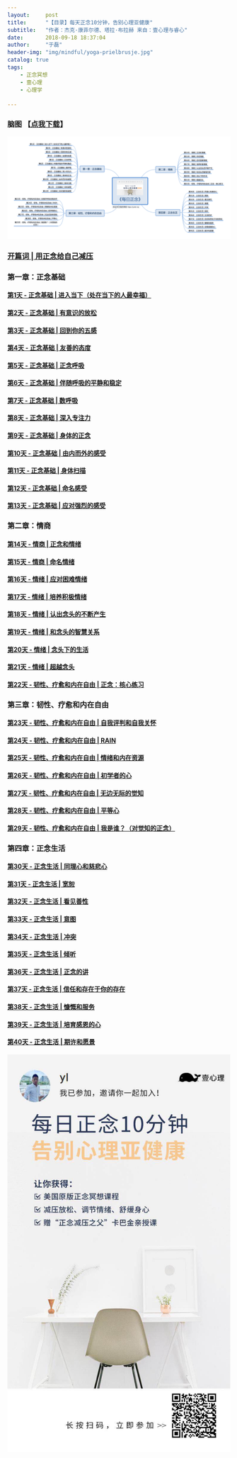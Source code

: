 ```yaml
---
layout:     post
title:      "【目录】每天正念10分钟，告别心理亚健康"
subtitle:   "作者：杰克·康菲尔德、塔拉·布拉赫 来自：壹心理与睿心"
date:       2018-09-18 18:37:04
author:     "于磊"
header-img: "img/mindful/yoga-prielbrusje.jpg"
catalog: true
tags:
    - 正念冥想
    - 壹心理
    - 心理学

---
```




### 脑图 【[点我下载](https://github.com/yuleizhuai/resources/raw/master/psychology/mindful/mindful_directory.png)】

![mindful_directory](/img/mindful/mindful_directory.png)



### [开篇词 | 用正念给自己减压](https://yulei.vip/2018/09/18/the_opening_words/)

### 第一章：正念基础

#### [第1天 - 正念基础 | 进入当下（处在当下的人最幸福）](https://yulei.vip/2018/09/18/into_the_present/)

#### [第2天 - 正念基础 | 有意识的放松](https://yulei.vip/2018/09/20/02Conscious_relaxation/)

#### [第3天 - 正念基础 | 回到你的五感](https://yulei.vip/2018/09/22/03Go_back_to_your_five_senses/)

#### [第4天 - 正念基础 | 友善的态度](https://yulei.vip/2018/09/26/04Friendly_attitude/)

#### [第5天 - 正念基础 | 正念呼吸](https://yulei.vip/2018/09/27/05Mindfulness_of_breathing/)

#### [第6天 - 正念基础 | 伴随呼吸的平静和稳定](https://yulei.vip/2018/09/29/06Quiet_ease/)

#### [第7天 - 正念基础 | 数呼吸](https://yulei.vip/2018/10/04/07Number_of_breathing/)

#### [第8天 - 正念基础 | 深入专注力](https://yulei.vip/2018/10/09/08Deap_focus/)

#### [第9天 - 正念基础 | 身体的正念](https://yulei.vip/2018/10/11/09Body_mindfulness/)

#### [第10天 - 正念基础 | 由内而外的感受](https://yulei.vip/2018/10/15/10Feel_from_the_inside_out/)

#### [第11天 - 正念基础 | 身体扫描](https://yulei.vip/2018/10/18/11The_body_scan/)

#### [第12天 - 正念基础 | 命名感受](https://yulei.vip/2018/10/25/12After_feeling/)

#### [第13天 - 正念基础 | 应对强烈的感受](https://yulei.vip/2018/11/08/13Deal_with_strong_feelings/)

### 第二章：情商

#### [第14天 - 情商 | 正念和情绪](https://yulei.vip/2018/11/08/14Mindfulness_and_emotion/)

#### [第15天 - 情商 | 命名情绪](https://yulei.vip/2018/11/12/15Naming_emotions/)

#### [第16天 - 情绪 | 应对困难情绪](https://yulei.vip/2018/12/15/16Coping_with_difficult_emotions/)

#### [第17天 - 情绪 | 培养积极情绪](https://yulei.vip/2018/12/16/17Cultivate_positive_emotions/)

#### [第18天 - 情绪 | 认出念头的不断产生](https://yulei.vip/2018/12/16/18Recognize_thoughts/)

#### [第19天 - 情绪 | 和念头的智慧关系](https://yulei.vip/2018/12/18/19The_wisdom_of_thought/)

#### [第20天 - 情绪 | 念头下的生活](https://yulei.vip/2018/12/20/20Live_with_your_thoughts/)

#### [第21天 - 情绪 | 超越念头](https://yulei.vip/2018/12/24/21Beyond_the_thought/)

#### [第22天 - 韧性、疗愈和内在自由 | 正念：核心练习](https://yulei.vip/2019/01/18/22Core_practice/)

### 第三章：韧性、疗愈和内在自由

#### [第23天 - 韧性、疗愈和内在自由 | 自我评判和自我关怀](https://yulei.vip/2019/01/20/23Self_evaluation_and_self_care/)

#### [第24天 - 韧性、疗愈和内在自由 | RAIN](https://yulei.vip/2019/01/20/24RAIN/)

#### [第25天 - 韧性、疗愈和内在自由 | 情绪和内在资源](https://yulei.vip/2019/01/20/25Emotions_and_inner_resources/)

#### [第26天 - 韧性、疗愈和内在自由 | 初学者的心](https://yulei.vip/2019/01/20/26Beginner's_mind/)

#### [第27天 - 韧性、疗愈和内在自由 | 无边无际的觉知](https://yulei.vip/2019/01/24/27Boundless_awareness/)

#### [第28天 - 韧性、疗愈和内在自由 | 平等心](https://yulei.vip/2019/01/24/28Equanimity/)

#### [第29天 - 韧性、疗愈和内在自由 | 我是谁？（对觉知的正念）](https://yulei.vip/2019/01/26/29Mindfulness_of_awareness/)

### 第四章：正念生活

#### [第30天 - 正念生活 | 同理心和慈悲心](https://yulei.vip/2019/01/26/30Empathy_and_compassion/)

#### [第31天 - 正念生活 | 宽恕](https://yulei.vip/2019/01/26/31Forgiveness/)

#### [第32天 - 正念生活 | 看见善性](https://yulei.vip/2019/01/26/32See_the_goodness/)

#### [第33天 - 正念生活 | 意图](https://yulei.vip/2019/01/27/33Intentions/)

#### [第34天 - 正念生活 | 冲突](https://yulei.vip/2019/01/27/34Conflict/)

#### [第35天 - 正念生活 | 倾听](https://yulei.vip/2019/01/27/35Listen/)

#### [第36天 - 正念生活 | 正念的讲](https://yulei.vip/2019/01/27/36Mindfulness_of_the_speak/)

#### [第37天 - 正念生活 | 信任和存在于你的存在](https://yulei.vip/2019/01/27/37Trust_and_be_in_your_being/)

#### [第38天 - 正念生活 | 慷慨和服务](https://yulei.vip/2019/01/27/38Generosity_and_service/)

#### [第39天 - 正念生活 | 培育感恩的心](https://yulei.vip/2019/01/27/39Cultivate_a_grateful_heart/)

#### [第40天 - 正念生活 | 期许和愿景](https://yulei.vip/2019/01/27/40Expectations_and_visions/)



![mindful_directory](/img/mindful/share.jpeg)












































